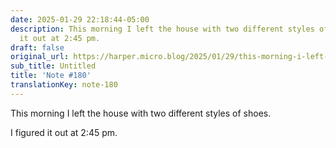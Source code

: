 ```yaml
---
date: 2025-01-29 22:18:44-05:00
description: This morning I left the house with two different styles of shoes. I figured
  it out at 2:45 pm.
draft: false
original_url: https://harper.micro.blog/2025/01/29/this-morning-i-left-the.html
sub_title: Untitled
title: 'Note #180'
translationKey: note-180
---
```


This morning I left the house with two different styles of shoes.

I figured it out at 2:45 pm.